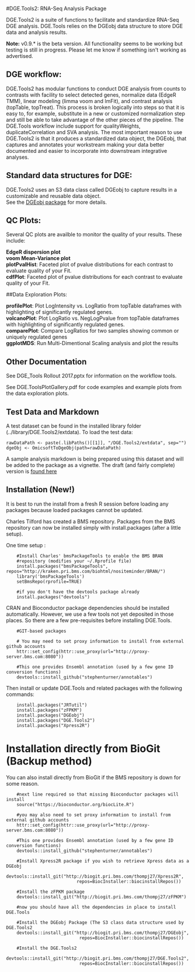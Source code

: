 #DGE.Tools2: RNA-Seq Analysis Package

DGE.Tools2 is a suite of functions to facilitate and standardize RNA-Seq DGE analysis.  DGE.Tools relies on the DGEobj data structure to store DGE data and analysis results.  

**Note:** v0.9.* is the beta version.  All functionality seems to be working but testing is still in progress.  Please let me know
if something isn't working as advertised.  


## DGE workflow:

DGE.Tools2 has modular functions to conduct DGE analysis from counts to
contrasts with facility to select detected genes, normalize data (EdgeR TMM),
linear modeling (limma voom and lmFit), and contrast analysis (topTable,
topTreat). This process is broken logically into steps so that it is easy to,
for example, substitute in a new or customized normalization step and still be
able to take advantage of the other pieces of the pipeline. The DGE.Tools
workflow include support for qualityWeights, duplicateCorrelation and SVA
analysis.  The most important reason  to use DGE.Tools2 is that it produces a
standardized data object, the DGEobj, that captures and annotates your
workstream making your data better documented and easier to incorporate into
downstream integrative analyses.

## Standard data structures for DGE:

DGE.Tools2 uses an S3 data class called DGEobj to capture results in a customizable and reusable data object.  
See the [DGEobj package](https://biogit.pri.bms.com/thompj27/DGE.Tools2) for more details.

## QC Plots:

Several QC plots are availble to monitor the quality of your results. These include:

**EdgeR dispersion plot**   
**voom Mean-Variance plot**   
**plotPvalHist**: Faceted plot of pvalue distributions for each contrast to evaluate quality of your Fit.   
**cdfPlot**: Faceted plot of pvalue distributions for each contrast to evaluate quality of your Fit.   

##Data Exploration Plots:

**profilePlot**: Plot LogIntensity vs. LogRatio from topTable dataframes with highlighting of significantly regulated genes.  
**volcanoPlot**: Plot LogRatio vs. NegLogPvalue from topTable dataframes with highlighting of significantly regulated genes.  
**comparePlot**: Compare LogRatios for two samples showing common or uniquely regulated genes  
**ggplotMDS**: Run Multi-Dimentional Scaling analysis and plot the results  


## Other Documentation

See DGE_Tools Rollout 2017.pptx for information on the workflow tools.   
  
See DGE.ToolsPlotGallery.pdf for code examples and example plots from the data exploration plots. 

## Test Data and Markdown

A test dataset can be found in the installed library folder (../library/DGE.Tools2/extdata).
To load the test data:

```
rawDataPath <- paste(.libPaths()[[1]], "/DGE.Tools2/extdata", sep="")
dgeObj <- OmicsoftToDgeObj(path=rawDataPath)
```

A sample analysis markdown is being prepared using this dataset and will be
added to the package as a vignette.  The draft (and fairly complete) version
is [found here](https://biogit.pri.bms.com/thompj27/DGE.Tools2/blob/master/vignettes/DGE.Tools2_TestWorkflow.Rmd)

## Installation (New!)

It is best to run the install from a fresh R session before loading any
packages because loaded packages cannot be updated.

Charles Tilford has created a BMS repository.  Packages from the BMS repository
can now be installed simply with install.packages (after a little setup).

One time setup :

```
    #Install Charles' bmsPackageTools to enable the BMS BRAN 
    #repository (modifies your ~/.Rprofile file)
    install.packages("bmsPackageTools", repos="http://kraken.pri.bms.com/biohtml/nositeminder/BRAN/")
    library('bmsPackageTools')
    setBmsRepo(rprofile=TRUE)

    #if you don't have the devtools package already
    install.packages("devtools")
```

CRAN and Bioconductor package dependencies should be installed automatically. 
However, we use a few tools not yet deposited in those places.  So there are a
few pre-requisites before installing DGE.Tools.

```
    #GIT-based packages

    # You may need to set proxy information to install from external github accounts
    httr::set_config(httr::use_proxy(url="http://proxy-server.bms.com:8080"))
    
    #This one provides Ensembl annotation (used by a few gene ID conversion functions)  
    devtools::install_github("stephenturner/annotables")
```

Then install or update DGE.Tools and related packages with the following commands:  

```
    install.packages("JRTutil")
    install.packages("zFPKM")
    install.packages("DGEobj")
    install.packages("DGE.Tools2")
    install.packages("Xpress2R")
```

# Installation directly from BioGit (Backup method)

You can also install directly from BioGit if the BMS repository is down for some
reason.

```
    #next line required so that missing Bioconductor packages will install  
    source("https://bioconductor.org/biocLite.R")

    #you may also need to set proxy information to install from external github accounts  
    httr::set_config(httr::use_proxy(url="http://proxy-server.bms.com:8080"))

    #This one provides Ensembl annotation (used by a few gene ID conversion functions)  
    devtools::install_github("stephenturner/annotables")  

    #Install Xpress2R package if you wish to retrieve Xpress data as a DGEobj  
    devtools::install_git("http://biogit.pri.bms.com/thompj27/Xpress2R",
                           repos=BiocInstaller::biocinstallRepos())   

    #Install the zFPKM package
    devtools::install_git("http://biogit.pri.bms.com/thompj27/zFPKM")
	
    #now you should have all the dependencies in place to install DGE.Tools 

    #Install the DGEobj Package (The S3 class data structure used by DGE.Tools2
    devtools::install_git("http://biogit.pri.bms.com/thompj27/DGEobj",
                            repos=BiocInstaller::biocinstallRepos())   

    #Install the DGE.Tools2
    devtools::install_git("http://biogit.pri.bms.com/thompj27/DGE.Tools2",
                            repos=BiocInstaller::biocinstallRepos()) 
```   


